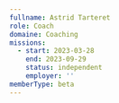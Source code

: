 ```yaml
---
fullname: Astrid Tarteret
role: Coach
domaine: Coaching
missions:
  - start: 2023-03-28
    end: 2023-09-29
    status: independent
    employer: ''
memberType: beta
---
```


